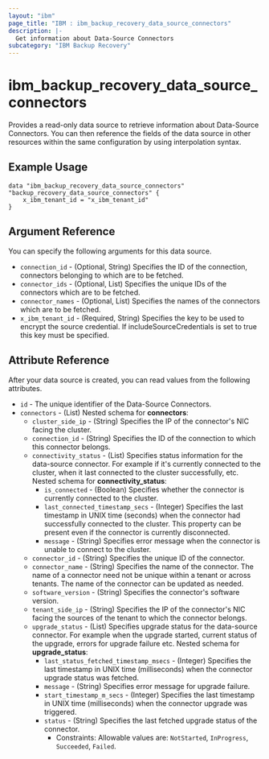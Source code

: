 ```yaml
---
layout: "ibm"
page_title: "IBM : ibm_backup_recovery_data_source_connectors"
description: |-
  Get information about Data-Source Connectors
subcategory: "IBM Backup Recovery"
---
```


# ibm_backup_recovery_data_source_connectors

Provides a read-only data source to retrieve information about Data-Source Connectors. You can then reference the fields of the data source in other resources within the same configuration by using interpolation syntax.

## Example Usage

```hcl
data "ibm_backup_recovery_data_source_connectors" "backup_recovery_data_source_connectors" {
	x_ibm_tenant_id = "x_ibm_tenant_id"
}
```

## Argument Reference

You can specify the following arguments for this data source.

* `connection_id` - (Optional, String) Specifies the ID of the connection, connectors belonging to which are to be fetched.
* `connector_ids` - (Optional, List) Specifies the unique IDs of the connectors which are to be fetched.
* `connector_names` - (Optional, List) Specifies the names of the connectors which are to be fetched.
* `x_ibm_tenant_id` - (Required, String) Specifies the key to be used to encrypt the source credential. If includeSourceCredentials is set to true this key must be specified.

## Attribute Reference

After your data source is created, you can read values from the following attributes.

* `id` - The unique identifier of the Data-Source Connectors.
* `connectors` - (List) 
Nested schema for **connectors**:
	* `cluster_side_ip` - (String) Specifies the IP of the connector's NIC facing the cluster.
	* `connection_id` - (String) Specifies the ID of the connection to which this connector belongs.
	* `connectivity_status` - (List) Specifies status information for the data-source connector. For example if it's currently connected to the cluster, when it last connected to the cluster successfully, etc.
	Nested schema for **connectivity_status**:
		* `is_connected` - (Boolean) Specifies whether the connector is currently connected to the cluster.
		* `last_connected_timestamp_secs` - (Integer) Specifies the last timestamp in UNIX time (seconds) when the connector had successfully connected to the cluster. This property can be present even if the connector is currently disconnected.
		* `message` - (String) Specifies error message when the connector is unable to connect to the cluster.
	* `connector_id` - (String) Specifies the unique ID of the connector.
	* `connector_name` - (String) Specifies the name of the connector. The name of a connector need not be unique within a tenant or across tenants. The name of the connector can be updated as needed.
	* `software_version` - (String) Specifies the connector's software version.
	* `tenant_side_ip` - (String) Specifies the IP of the connector's NIC facing the sources of the tenant to which the connector belongs.
	* `upgrade_status` - (List) Specifies upgrade status for the data-source connector. For example when the upgrade started, current status of the upgrade, errors for upgrade failure etc.
	Nested schema for **upgrade_status**:
		* `last_status_fetched_timestamp_msecs` - (Integer) Specifies the last timestamp in UNIX time (milliseconds) when the connector upgrade status was fetched.
		* `message` - (String) Specifies error message for upgrade failure.
		* `start_timestamp_m_secs` - (Integer) Specifies the last timestamp in UNIX time (milliseconds) when the connector upgrade was triggered.
		* `status` - (String) Specifies the last fetched upgrade status of the connector.
		  * Constraints: Allowable values are: `NotStarted`, `InProgress`, `Succeeded`, `Failed`.


